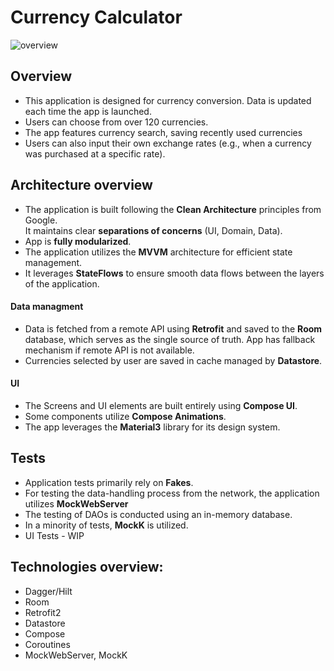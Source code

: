 # Currency Calculator
![overview](https://github.com/wakeupgetapp/CurrencyCalculator/assets/97065748/c10c6124-a0c6-465c-b665-c218e0708c54)

## Overview
- This application is designed for currency conversion. Data is updated each time the app is launched.
- Users can choose from over 120 currencies.
- The app features currency search, saving recently used currencies
- Users can also input their own exchange rates (e.g., when a currency was purchased at a specific rate).

## Architecture overview
- The application is built following the **Clean Architecture** principles from Google. \
It maintains clear **separations of concerns** (UI, Domain, Data).
- App is **fully modularized**.
- The application utilizes the **MVVM** architecture for efficient state management.
- It leverages **StateFlows** to ensure smooth data flows between the layers of the application.

#### Data managment
- Data is fetched from a remote API using **Retrofit** and saved to the **Room** database, which serves as the single source of truth. App has fallback mechanism if remote API is not available. 
- Currencies selected by user are saved in cache managed by **Datastore**.

#### UI
- The Screens and UI elements are built entirely using **Compose UI**.
- Some components utilize **Compose Animations**.
- The app leverages the **Material3** library for its design system.

## Tests
- Application tests primarily rely on **Fakes**.
- For testing the data-handling process from the network, the application utilizes **MockWebServer**
- The testing of DAOs is conducted using an in-memory database.
- In a minority of tests, **MockK** is utilized.
- UI Tests - WIP

## Technologies overview:
- Dagger/Hilt
- Room
- Retrofit2
- Datastore
- Compose
- Coroutines
- MockWebServer, MockK

